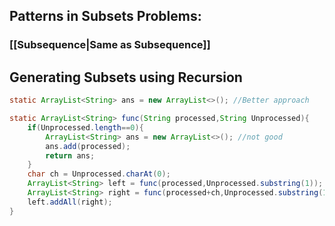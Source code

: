 ## Patterns in Subsets Problems:
### [[Subsequence|Same as Subsequence]]

## Generating Subsets using Recursion
```java
static ArrayList<String> ans = new ArrayList<>(); //Better approach

static ArrayList<String> func(String processed,String Unprocessed){
	if(Unprocessed.length==0){
		ArrayList<String> ans = new ArrayList<>(); //not good
		ans.add(processed);
		return ans;
	}
	char ch = Unprocessed.charAt(0);
	ArrayList<String> left = func(processed,Unprocessed.substring(1));
	ArrayList<String> right = func(processed+ch,Unprocessed.substring(1));
	left.addAll(right);
}
```

